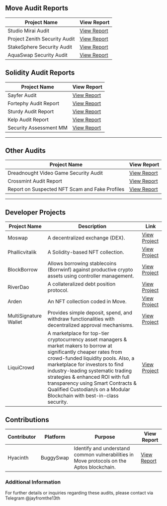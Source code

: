 ## Move Audit Reports

| Project Name | View Report |
|--------------|-------------|
| Studio Mirai Audit | [View Report](https://github.com/Jayfromthe13th/Studio-Mirai-audit) |
| Project Zenith Security Audit | [View Report](https://github.com/Jayfromthe13th/Project-Zenith-Security-Audit-Report) |
| StakeSphere Security Audit | [View Report](https://github.com/Jayfromthe13th/StakeSphere-stealth-) |
| AquaSwap Security Audit | [View Report](https://github.com/Jayfromthe13th/AquaSwap-Security-Audit-Report) |

## Solidity Audit Reports

| Project Name | View Report |
|--------------|-------------|
| Sayfer Audit | [View Report](https://github.com/Jayfromthe13th/SayferCTF) |
| Fortephy Audit Report | [View Report](https://github.com/Jayfromthe13th/Fortephy-Audit-Report) |
| Sturdy Audit Report | [View Report](https://github.com/Jayfromthe13th/Sturdy-Audit-Report) |
| Kelp Audit Report | [View Report](https://github.com/Jayfromthe13th/Kelp.DAO-) |
| Security Assessment MM | [View Report](https://github.com/Jayfromthe13th/Security_Assessment) |
---
## Other Audits

| Project Name | View Report |
|--------------|-------------|
| Dreadnought Video Game Security Audit | [View Report](https://github.com/Jayfromthe13th/Dreadnought-Video-Game-Security-Audit) |
| Crossmint Audit Report | [View Report](https://github.com/Jayfromthe13th/Crossmint-Audit-Report-) |
| Report on Suspected NFT Scam and Fake Profiles | [View Report](https://github.com/Jayfromthe13th/Report-Investigating-Suspected-NFT-Scam-and-Identifying-the-Use-of-Fake-Profiles) |

---

## Developer Projects

| Project Name | Description | Link |
|--------------|-------------|------|
| Moswap | A decentralized exchange (DEX). | [View Project](https://github.com/Jayfromthe13th/Moswap) |
| Phallicvitalik | A Solidity-based NFT collection. | [View Project](https://github.com/Jayfromthe13th/phallicvitalik) |
| BlockBorrow | Allows borrowing stablecoins (Borrwinf) against productive crypto assets using controller management. | [View Project](https://github.com/Jayfromthe13th/BlockBorrow) |
| RiverDao | A collateralized debt position protocol. | [View Project](https://github.com/Jayfromthe13th/riverdao-cdp) |
| Arden | An NFT collection coded in Move. | [View Project](https://github.com/Jayfromthe13th/Arden.move/blob/Wallet/kn.move) |
| MultiSignature Wallet | Provides simple deposit, spend, and withdraw functionalities with decentralized approval mechanisms. | [View Project](https://github.com/Jayfromthe13th/MultiSignature-Wallet-) |
| LiquiCrowd | A marketplace for top-tier cryptocurrency asset managers & market makers to borrow at significantly cheaper rates from crowd-funded liquidity pools. Also, a marketplace for investors to find industry-leading systematic trading strategies & enhanced ROI with full transparency using Smart Contracts & Qualified Custodian/s on a Modular Blockchain with best-in-class security. | [View Project](https://github.com/Jayfromthe13th/LiquiCrowd/tree/main) |


## Contributions

| Contributor | Platform | Purpose | View Report |
|-------------|----------|---------|-------------|
| Hyacinth | BuggySwap | Identify and understand common vulnerabilities in Move protocols on the Aptos blockchain. | [View Report](https://github.com/Jayfromthe13th/BuggySwap-Move-Audit-Report) |

### Additional Information

For further details or inquiries regarding these audits, please contact via Telegram @jayfromthe13th


